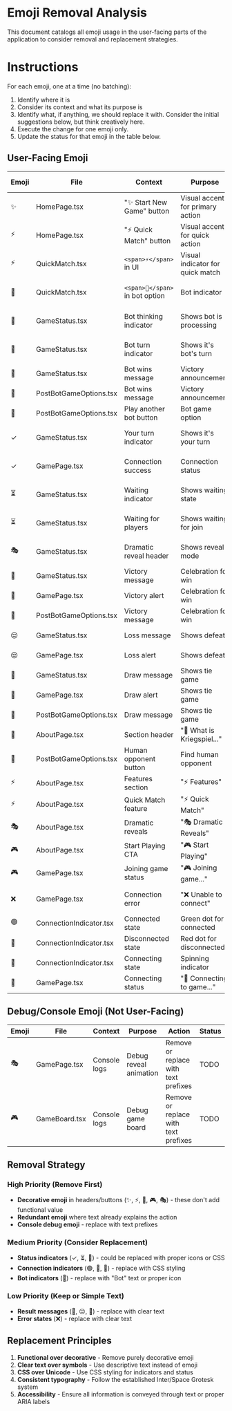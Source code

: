# Emoji Removal Analysis

This document catalogs all emoji usage in the user-facing parts of the application to consider removal and replacement strategies.

# Instructions

For each emoji, one at a time (no batching):

1. Identify where it is
2. Consider its context and what its purpose is
3. Identify what, if anything, we should replace it with. Consider the initial suggestions below, but think creatively here.
4. Execute the change for one emoji only.
5. Update the status for that emoji in the table below.

## User-Facing Emoji

| Emoji | File                    | Context                         | Purpose                          | Suggested Replacement                | Notes                              | Status |
| ----- | ----------------------- | ------------------------------- | -------------------------------- | ------------------------------------ | ---------------------------------- | ------ |
| ✨    | HomePage.tsx            | "✨ Start New Game" button      | Visual accent for primary action | Remove or replace with "Create Game" | Currently adds sparkle to main CTA | TODO   |
| ⚡    | HomePage.tsx            | "⚡ Quick Match" button         | Visual accent for quick action   | Remove or replace with "Quick Match" | Lightning suggests speed           | TODO   |
| ⚡    | QuickMatch.tsx          | `<span>⚡</span>` in UI         | Visual indicator for quick match | Remove or use CSS styling            | Redundant with text                | TODO   |
| 🤖    | QuickMatch.tsx          | `<span>🤖</span>` in bot option | Bot indicator                    | Replace with "Bot" text or icon      | Clear bot identifier               | TODO   |
| 🤖    | GameStatus.tsx          | Bot thinking indicator          | Shows bot is processing          | Replace with "Bot" text or spinner   | Multiple instances                 | TODO   |
| 🤖    | GameStatus.tsx          | Bot turn indicator              | Shows it's bot's turn            | Replace with "Bot's Turn" text       | Status clarity                     | TODO   |
| 🤖    | GameStatus.tsx          | Bot wins message                | Victory announcement             | Replace with "Bot Wins!"             | Result announcement                | TODO   |
| 🤖    | PostBotGameOptions.tsx  | Bot wins message                | Victory announcement             | Replace with "Bot Wins!"             | Result announcement                | TODO   |
| 🤖    | PostBotGameOptions.tsx  | Play another bot button         | Bot game option                  | Replace with "Bot" text              | Action button                      | TODO   |
| ✓     | GameStatus.tsx          | Your turn indicator             | Shows it's your turn             | Keep as checkmark or use text        | Common UI pattern                  | TODO   |
| ✓     | GamePage.tsx            | Connection success              | Connection status                | Keep as checkmark or use text        | Status indicator                   | TODO   |
| ⏳    | GameStatus.tsx          | Waiting indicator               | Shows waiting state              | Replace with "Waiting..." or spinner | Loading state                      | TODO   |
| ⏳    | GameStatus.tsx          | Waiting for players             | Shows waiting for join           | Replace with "Waiting..." or spinner | Loading state                      | TODO   |
| 🎭    | GameStatus.tsx          | Dramatic reveal header          | Shows reveal mode                | Replace with "Reveal" or remove      | Thematic but not essential         | TODO   |
| 🎉    | GameStatus.tsx          | Victory message                 | Celebration for win              | Replace with "You Won!"              | Victory announcement               | TODO   |
| 🎉    | GamePage.tsx            | Victory alert                   | Celebration for win              | Replace with "You Win!"              | Victory announcement               | TODO   |
| 🎉    | PostBotGameOptions.tsx  | Victory message                 | Celebration for win              | Replace with "Victory!"              | Victory announcement               | TODO   |
| 😔    | GameStatus.tsx          | Loss message                    | Shows defeat                     | Replace with "You Lost!"             | Loss announcement                  | TODO   |
| 😔    | GamePage.tsx            | Loss alert                      | Shows defeat                     | Replace with "You Lose!"             | Loss announcement                  | TODO   |
| 🤝    | GameStatus.tsx          | Draw message                    | Shows tie game                   | Replace with "Draw!"                 | Draw announcement                  | TODO   |
| 🤝    | GamePage.tsx            | Draw alert                      | Shows tie game                   | Replace with "Draw!"                 | Draw announcement                  | TODO   |
| 🤝    | PostBotGameOptions.tsx  | Draw message                    | Shows tie game                   | Replace with "Draw!"                 | Draw announcement                  | TODO   |
| 🎯    | AboutPage.tsx           | Section header                  | "🎯 What is Kriegspiel..."       | Remove, use text styling             | Section divider                    | TODO   |
| 🎯    | PostBotGameOptions.tsx  | Human opponent button           | Find human opponent              | Replace with "Find Player"           | Action button                      | TODO   |
| ⚡    | AboutPage.tsx           | Features section                | "⚡ Features"                    | Remove, use text styling             | Section divider                    | TODO   |
| ⚡    | AboutPage.tsx           | Quick Match feature             | "⚡ Quick Match"                 | Remove, use text styling             | Feature highlight                  | TODO   |
| 🎭    | AboutPage.tsx           | Dramatic reveals                | "🎭 Dramatic Reveals"            | Remove, use text styling             | Feature highlight                  | TODO   |
| 🎮    | AboutPage.tsx           | Start Playing CTA               | "🎮 Start Playing"               | Remove, use text styling             | Call to action                     | TODO   |
| 🎮    | GamePage.tsx            | Joining game status             | "🎮 Joining game..."             | Replace with "Joining..."            | Loading state                      | TODO   |
| ❌    | GamePage.tsx            | Connection error                | "❌ Unable to connect"           | Replace with "Connection Failed"     | Error state                        | TODO   |
| 🟢    | ConnectionIndicator.tsx | Connected state                 | Green dot for connected          | Replace with CSS green dot           | Connection status                  | TODO   |
| 🔴    | ConnectionIndicator.tsx | Disconnected state              | Red dot for disconnected         | Replace with CSS red dot             | Connection status                  | TODO   |
| 🔄    | ConnectionIndicator.tsx | Connecting state                | Spinning indicator               | Replace with CSS spinner             | Loading state                      | TODO   |
| 🔄    | GamePage.tsx            | Connecting status               | "🔄 Connecting to game..."       | Replace with "Connecting..."         | Loading state                      | TODO   |

## Debug/Console Emoji (Not User-Facing)

| Emoji | File          | Context      | Purpose                | Action                               | Status |
| ----- | ------------- | ------------ | ---------------------- | ------------------------------------ | ------ |
| 🎭    | GamePage.tsx  | Console logs | Debug reveal animation | Remove or replace with text prefixes | TODO   |
| 🎮    | GameBoard.tsx | Console logs | Debug game board       | Remove or replace with text prefixes | TODO   |

## Removal Strategy

### High Priority (Remove First)

- **Decorative emoji** in headers/buttons (✨, ⚡, 🎯, 🎮, 🎭) - these don't add functional value
- **Redundant emoji** where text already explains the action
- **Console debug emoji** - replace with text prefixes

### Medium Priority (Consider Replacement)

- **Status indicators** (✓, ⏳, 🔄) - could be replaced with proper icons or CSS
- **Connection indicators** (🟢, 🔴, 🔄) - replace with CSS styling
- **Bot indicators** (🤖) - replace with "Bot" text or proper icon

### Low Priority (Keep or Simple Text)

- **Result messages** (🎉, 😔, 🤝) - replace with clear text
- **Error states** (❌) - replace with clear text

## Replacement Principles

1. **Functional over decorative** - Remove purely decorative emoji
2. **Clear text over symbols** - Use descriptive text instead of emoji
3. **CSS over Unicode** - Use CSS styling for indicators and status
4. **Consistent typography** - Follow the established Inter/Space Grotesk system
5. **Accessibility** - Ensure all information is conveyed through text or proper ARIA labels
